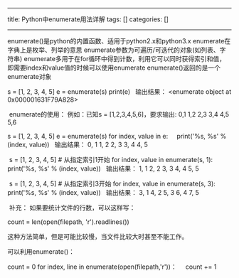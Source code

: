 
--- 
title:  Python中enumerate用法详解 
tags: []
categories: [] 

---
enumerate()是python的内置函数、适用于python2.x和python3.x enumerate在字典上是枚举、列举的意思 enumerate参数为可遍历/可迭代的对象(如列表、字符串) enumerate多用于在for循环中得到计数，利用它可以同时获得索引和值，即需要index和value值的时候可以使用enumerate enumerate()返回的是一个enumerate对象  

>  
 s = [1, 2, 3, 4, 5] e = enumerate(s) print(e)   输出结果： &lt;enumerate object at 0x000001631F79A828&gt; 


 enumerate的使用： 例如：已知s = [1,2,3,4,5,6]，要求输出: 0,1 1,2 2,3 3,4 4,5 5,6

>  
 s = [1, 2, 3, 4, 5] e = enumerate(s) for index, value in e:     print('%s, %s' % (index, value))   输出结果： 0, 1 1, 2 2, 3 3, 4 4, 5 


>  
  s = [1, 2, 3, 4, 5] # 从指定索引1开始 for index, value in enumerate(s, 1):     print('%s, %s' % (index, value))   输出结果： 1, 1 2, 2 3, 3 4, 4 5, 5 


>  
  s = [1, 2, 3, 4, 5] # 从指定索引3开始 for index, value in enumerate(s, 3):     print('%s, %s' % (index, value))   输出结果： 3, 1 4, 2 5, 3 6, 4 7, 5 


 补充： 如果要统计文件的行数，可以这样写：

>  
 count = len(open(filepath, 'r').readlines()) 


这种方法简单，但是可能比较慢，当文件比较大时甚至不能工作。

可以利用enumerate()：

>  
 count = 0 for index, line in enumerate(open(filepath,'r'))：     count += 1 


